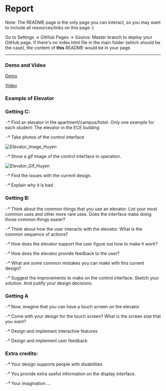 # Report

Note: The README page is the only page you can interact, so you may want to include all resources/links on this page :)

Go to Settings -> GitHub Pages -> Source: Master branch to deploy your GitHub page. 
If there's no index.html file in the main folder (which should be the case), the content of **this** README would be in your page.

---


### Demo and Video
[Demo](https://nnhuyen.github.io/HCI-HW1-Elevator/demo.html)

[Video](https://www.youtube.com/watch?v=uilkmUoXoLU)

### Example of Elevator

### Getting C:
⋅⋅*  Find an elevator in the apartment/campus/hotel. Only one example for each student: The elevator in the ECE building

⋅⋅*  Take photos of the control interface

![Elevator_Image_Huyen](https://i.imgur.com/D8NAp0d.jpg)

⋅⋅*  Show a gif image of the control interface in operation.

![Elevator_Gif_Huyen](https://media.giphy.com/media/fAbByUYxLUGE6ygSvZ/giphy.gif)

⋅⋅*  Find the issues with the current design.

⋅⋅*  Explain why it is bad.

### Getting B:
⋅⋅*  Think about the common things that you use an elevator. List your most common uses and other more rare uses. Does the interface make doing those common things easier?

⋅⋅*  Think about how the user interacts with the elevator. What is the common sequence of actions?

⋅⋅*  How does the elevator support the user figure out how to make it work?

⋅⋅*  How does the elevator provide feedback to the user?

⋅⋅*  What are some common mistakes you can make with this current design?

⋅⋅*  Suggest the improvements to make on the control interface. Sketch your solution. And justify your design decisions.

### Getting A

⋅⋅*  Now, imagine that you can have a touch screen on the elevator

⋅⋅*  Come with your design for the touch screen? What is the screen size that you want?

⋅⋅*  Design and implement interactive features

⋅⋅*  Design and implement user feedback

### Extra credits:
⋅⋅*  Your design supports people with disabilities

⋅⋅*  You provide extra useful information on the display interface.

⋅⋅*  Your imagination ...
